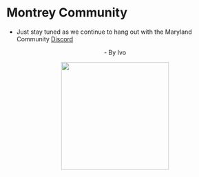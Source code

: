 # Montrey Community
- Just stay tuned as we continue to hang out with the Maryland Community [Discord](https://discord.com/invite/CzaAhXjPak)</br>
<p align="center"> - By Ivo</p>
<p align="center">
  <img src="https://i.ibb.co/fGs5kw8/Montrey-Logo.png" width=250>
</p>
